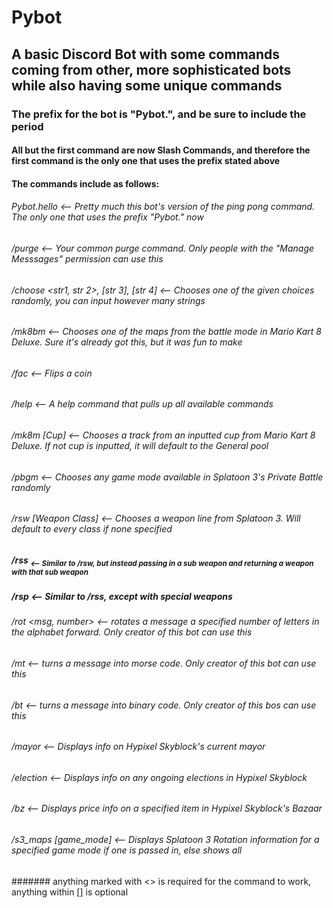 # Pybot

## A basic Discord Bot with some commands coming from other, more sophisticated bots while also having some unique commands

### The prefix for the bot is "Pybot.", and be sure to include the period
#### All but the first command are now Slash Commands, and therefore the first command is the only one that uses the prefix stated above

#### The commands include as follows:
###### Pybot.hello                  <-- Pretty much this bot's version of the ping pong command. The only one that uses the prefix "Pybot." now
###### /purge                       <-- Your common purge command. Only people with the "Manage Messsages" permission can use this
###### /choose <str1, str 2>, [str 3], [str 4] <-- Chooses one of the given choices randomly, you can input however many strings
###### /mk8bm                       <-- Chooses one of the maps from the battle mode in Mario Kart 8 Deluxe. Sure it's already got this, but it was fun to make
###### /fac                         <-- Flips a coin
###### /help                        <-- A help command that pulls up all available commands
###### /mk8m [Cup]                  <-- Chooses a track from an inputted cup from Mario Kart 8 Deluxe. If not cup is inputted, it will default to the General pool
###### /pbgm                        <-- Chooses any game mode available in Splatoon 3's Private Battle randomly
###### /rsw [Weapon Class]          <-- Chooses a weapon line from Splatoon 3. Will default to every class if none specified
##### /rss <Sub Weapon>             <-- Similar to /rsw, but instead passing in a sub weapon and returning a weapon with that sub weapon
##### /rsp <Special Weapon>         <-- Similar to /rss, except with special weapons
###### /rot <msg, number>           <-- rotates a message a specified number of letters in the alphabet forward. Only creator of this bot can use this
###### /mt <msg>                    <-- turns a message into morse code. Only creator of this bot can use this
###### /bt <msg>                    <-- turns a message into binary code. Only creator of this bos can use this
###### /mayor                       <-- Displays info on Hypixel Skyblock's current mayor
###### /election                    <-- Displays info on any ongoing elections in Hypixel Skyblock <Bazaar Item>
###### /bz                          <-- Displays price info on a specified item in Hypixel Skyblock's Bazaar
###### /s3_maps [game_mode]         <-- Displays Splatoon 3 Rotation information for a specified game mode if one is passed in, else shows all

####### anything marked with <> is required for the command to work, anything within [] is optional
